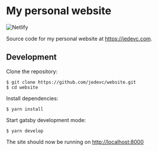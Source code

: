 # My personal website

![Netlify](https://img.shields.io/netlify/848abcbf-01ad-4510-87aa-e2335b6037d9)

Source code for my personal website at <https://jedevc.com>.

## Development

Clone the repository:

    $ git clone https://github.com/jedevc/website.git
    $ cd website

Install dependencies:

    $ yarn install

Start gatsby development mode:

    $ yarn develop

The site should now be running on <http://localhost:8000>
